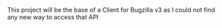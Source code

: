 This project will be the base of a Client for Bugzilla v3 as I could not find any new way to access that API
